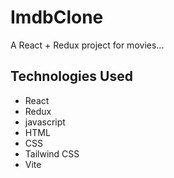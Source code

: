 # ImdbClone
A React + Redux project for movies...

## Technologies Used
- React
- Redux
- javascript
- HTML
- CSS
- Tailwind CSS
- Vite
